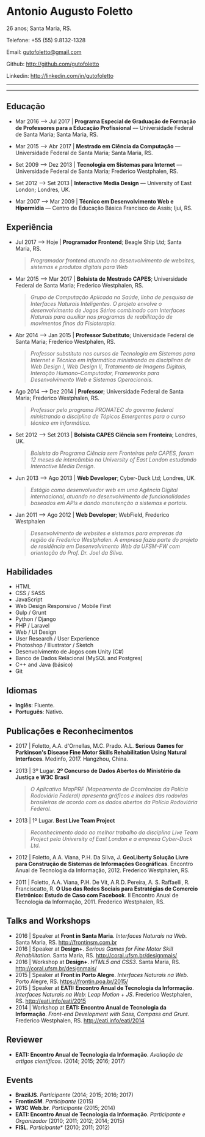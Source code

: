 # Antonio Augusto Foletto
26 anos; Santa Maria, RS.

Telefone: +55 (55) 9.8132-1328

Email: gutofoletto@gmail.com

Github: http://github.com/gutofoletto

Linkedin: http://linkedin.com/in/gutofoletto

---
---

## Educação

- Mar 2016 ⟶ Jul 2017 | **Programa Especial de Graduação de Formação de Professores para a Educação Profissional** –– Universidade Federal de Santa Maria; Santa Maria, RS.

- Mar 2015 ⟶ Abr 2017 | **Mestrado em Ciência da Computação** –– Universidade Federal de Santa Maria; Santa Maria, RS.

- Set 2009 ⟶ Dez 2013 | **Tecnologia em Sistemas para Internet** –– Universidade Federal de Santa Maria; Frederico Westphalen, RS.

- Set 2012 ⟶ Set 2013 | **Interactive Media Design** –– University of East London; Londres, UK.

- Mar 2007 ⟶ Mar 2009 | **Técnico em Desenvolvimento Web e Hipermídia** –– Centro de Educação Básica Francisco de Assis; Ijuí, RS.


## Experiência

- Jul 2017 ⟶ Hoje | **Programador Frontend**; Beagle Ship Ltd; Santa Maria, RS.  
	> *Programador frontend atuando no desenvolvimento de websites, sistemas e produtos digitais para Web*

- Mar 2015 ⟶ Mar 2017 | **Bolsista de Mestrado CAPES**; Universidade Federal de Santa Maria; Frederico Westphalen, RS.  
	> *Grupo de Computação Aplicada na Saúde, linha de pesquisa de Interfaces Naturais Inteligentes. O projeto envolve o desenvolvimento de Jogos Sérios combinado com Interfaces Naturais para auxiliar nos programas de reabilitação de movimentos finos da Fisioterapia.*

- Abr 2014 ⟶ Jan 2015 | **Professor Substituto**; Universidade Federal de Santa Maria; Frederico Westphalen, RS.  
	> *Professor substituto nos cursos de Tecnologia em Sistemas para Internet e Técnico em informática ministrando as disciplinas de Web Design I, Web Design II, Tratamento de Imagens Digitais, Interação Humano–Computador, Frameworks para Desenvolvimento Web e Sistemas Operacionais.*

- Ago 2014 ⟶ Dez 2014 | **Professor**; Universidade Federal de Santa Maria; Frederico Westphalen, RS.  
	> *Professor pelo programa PRONATEC do governo federal ministrando a disciplina de Tópicos Emergentes para o curso técnico em informática.*

- Set 2012 ⟶ Set 2013 | **Bolsista CAPES Ciência sem Fronteira**; Londres, UK.  
	> *Bolsista do Programa Ciência sem Fronteiras pela CAPES, foram 12 meses de intercâmbio na University of East London estudando Interactive Media Design*.

- Jun 2013 ⟶ Ago 2013 | **Web Developer**; Cyber-Duck Ltd; Londres, UK.  
	> *Estágio como desenvolvedor web em uma Agência Digital internacional, atuando no desenvolvimento de funcionalidades baseados em APIs e dando manutenção a sistemas e portais.*

- Jan 2011 ⟶ Ago 2012 | **Web Developer**; WebField, Frederico Westphalen  
	> *Desenvolvimento de websites e sistemas para empresas da região de Frederico Westphalen. A empresa fazia parte do projeto de residência em Desenvolvimento Web da UFSM-FW com orientação do Prof. Dr. Joel da Silva.*


## Habilidades

- HTML
- CSS / SASS
- JavaScript
- Web Design Responsivo / Mobile First
- Gulp / Grunt
- Python / Django
- PHP / Laravel
- Web / UI Design
- User Research / User Experience
- Photoshop / Illustrator / Sketch
- Desenvolvimento de Jogos com Unity (C#)
- Banco de Dados Relacional (MySQL and Postgres)
- C++ and Java (básico)
- Git


## Idiomas

- **Inglês**: Fluente.
- **Português**: Nativo.


## Publicações e Reconhecimentos

- 2017 | Foletto, A.A. d'Ornellas, M.C. Prado. A.L. **Serious Games for Parkinson's Disease Fine Motor Skills Rehabilitation Using Natural Interfaces**. Medinfo, 2017. Hangzhou, China.

- 2013 | 3º Lugar. **2º Concurso de Dados Abertos do Ministério da Justiça e W3C Brasil**  
	> *O Aplicativo MapPRF (Mapeamento de Ocorrências da Polícia Rodoviária Federal) apresenta gráficos e índices das rodovias brasileiras de acordo com os dados abertos da Polícia Rodoviária Federal.*

- 2013 | 1º Lugar. **Best Live Team Project**  
	> *Reconhecimento dado ao melhor trabalho da disciplina Live Team Project pela University of East London e a empresa Cyber-Duck Ltd.*

- 2012 | Foletto, A.A. Viana, P.H. Da Silva, J. **GeoLiberty Solução Livre para Construção de Sistemas de Informações Geográficas**. Encontro Anual de Tecnologia da Informação, 2012. Frederico Westphalen, RS.

- 2011 | Foletto, A.A. Viana, P.H. De Vit, A.R.D. Pereira, A. S. Raffaelli, R. Franciscatto, R. **O Uso das Redes Sociais para Estratégias de Comercio Eletrônico: Estudo de Caso com Facebook**. II Encontro Anual de Tecnologia da Informação, 2011. Frederico Westphalen, RS.


## Talks and Workshops

- 2016 | Speaker at **Front in Santa Maria**. *Interfaces Naturais na Web*. Santa Maria, RS. http://frontinsm.com.br
- 2016 | Speaker at **Design+**. *Serious Games for Fine Motor Skill Rehabilitation*. Santa Maria, RS. http://coral.ufsm.br/designmais/
- 2016 | Workshop at **Design+**. *HTML5 and CSS3*. Santa Maria, RS. http://coral.ufsm.br/designmais/
- 2015 | Speaker at **Front in Porto Alegre**. *Interfaces Naturais na Web*. Porto Alegre, RS. https://frontin.poa.br/2015/
- 2015 | Speaker at **EATI: Encontro Anual de Tecnologia da Informação**. *Interfaces Naturais na Web: Leap Motion + JS*. Frederico Westphalen, RS. http://eati.info/eati/2015
- 2014 | Workshop at **EATI: Encontro Anual de Tecnologia da Informação**. *Front-end Development with Sass, Compass and Grunt*. Frederico Westphalen, RS. http://eati.info/eati/2014


## Reviewer

- **EATI: Encontro Anual de Tecnologia da Informação**. *Avaliação de artigos científicos*. (2014; 2015; 2016; 2017)


## Events

- **BrazilJS**. *Participante* (2014; 2015; 2016; 2017)
- **FrontinSM**. *Participante* (2015)
- **W3C Web.br**. *Participante* (2015; 2014)
- **EATI: Encontro Anual de Tecnologia da Informação**. *Participante e Organizador* (2010; 2011; 2012; 2014; 2015)
- **FISL**. *Participante** (2010; 2011; 2012)

